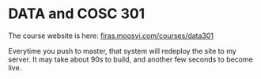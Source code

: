 # DATA and COSC 301

The course website is here: [firas.moosvi.com/courses/data301](https://firas.moosvi.com/courses/data301)

Everytime you push to master, that system will redeploy the site to my server.
It may take about 90s to build, and another few seconds to become live.
